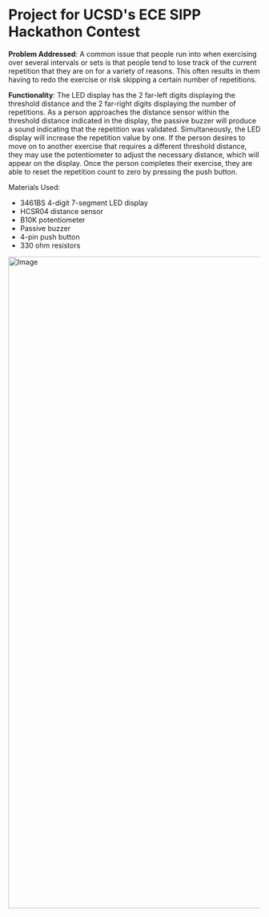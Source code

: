 # **Project for UCSD's ECE SIPP Hackathon Contest**  

**Problem Addressed**: A common issue that people run into when exercising over several intervals or sets is that people tend to lose track of the current repetition that they are on for a variety of reasons. This often results in them having to redo the exercise or risk skipping a certain number of repetitions.   

**Functionality**: The LED display has the 2 far-left digits displaying the threshold distance and the 2 far-right digits displaying the number of repetitions. As a person approaches the distance sensor within the threshold distance indicated in the display, the passive buzzer will produce a sound indicating that the repetition was validated. Simultaneously, the LED display will increase the repetition value by one. If the person desires to move on to another exercise that requires a different threshold distance, they may use the potentiometer to adjust the necessary distance, which will appear on the display. Once the person completes their exercise, they are able to reset the repetition count to zero by pressing the push button. 

Materials Used:
* 3461BS 4-digit 7-segment LED display
* HCSR04 distance sensor
* B10K potentiometer
* Passive buzzer
* 4-pin push button
* 330 ohm resistors

<img width="3000" height="1301" alt="Image" src="https://github.com/user-attachments/assets/b2022b4e-e55f-4c44-814d-6440e3e3a01b" />
